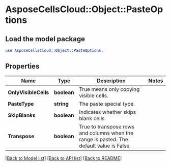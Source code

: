 # AsposeCellsCloud::Object::PasteOptions 

## Load the model package
```perl
use AsposeCellsCloud::Object::PasteOptions;
```

## Properties
Name | Type | Description | Notes
------------ | ------------- | ------------- | -------------
**OnlyVisibleCells** | **boolean** | True means only copying visible cells.  |
**PasteType** | **string** | The paste special type.  |
**SkipBlanks** | **boolean** | Indicates whether skips blank cells.  |
**Transpose** | **boolean** | True to transpose rows and columns when the range is pasted. The default value is False.  |  

[[Back to Model list]](../README.md#documentation-for-models) [[Back to API list]](../README.md#documentation-for-api-endpoints) [[Back to README]](../README.md)

